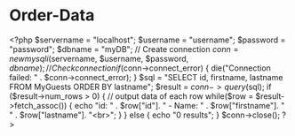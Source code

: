 # Order-Data
&lt;?php $servername = "localhost"; $username = "username"; $password = "password"; $dbname = "myDB";  // Create connection $conn = new mysqli($servername, $username, $password, $dbname); // Check connection if ($conn->connect_error) {   die("Connection failed: " . $conn->connect_error); }  $sql = "SELECT id, firstname, lastname FROM MyGuests ORDER BY lastname"; $result = $conn->query($sql);  if ($result->num_rows > 0) {   // output data of each row   while($row = $result->fetch_assoc()) {     echo "id: " . $row["id"]. " - Name: " . $row["firstname"]. " " . $row["lastname"]. "&lt;br>";   } } else {   echo "0 results"; } $conn->close(); ?>
